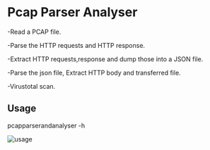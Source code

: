 # Pcap Parser Analyser

<p>-Read a PCAP file.</p>
<p>-Parse the HTTP requests and HTTP response.</p>
<p>-Extract HTTP requests,response and dump those into a JSON file.</p>
<p>-Parse the json file, Extract HTTP body and transferred file.</p>
<p>-Virustotal scan.</p>

## Usage

pcapparserandanalyser -h 

![usage](https://user-images.githubusercontent.com/78450137/141268182-62ead04f-83be-4876-9e5c-18844f7d087d.png)





